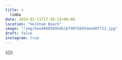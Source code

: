 ```yaml
---
title: >
  limbo
date: 2019-02-11T17:58:12+00:00
location: "Holkham Beach"
image: "/img/0ae40605895db16f90f5685dee06ff12.jpg"
draft: false
instagram: true
---
```


{{<photo src="/img/0ae40605895db16f90f5685dee06ff12.jpg">}}
